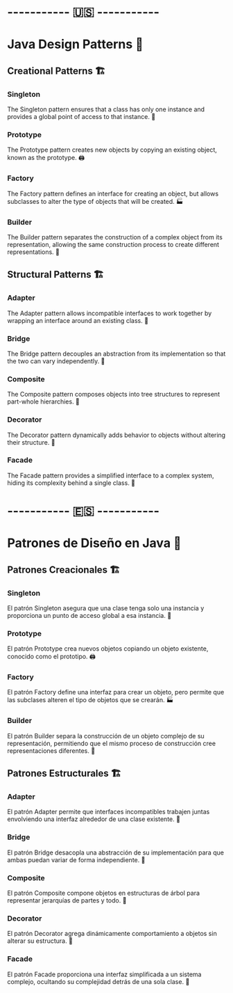 # ----------- 🇺🇸 -----------


# Java Design Patterns 🧩

## Creational Patterns 🏗️

### Singleton
The Singleton pattern ensures that a class has only one instance and provides a global point of access to that instance. 🌟

### Prototype
The Prototype pattern creates new objects by copying an existing object, known as the prototype. 🖨️

### Factory
The Factory pattern defines an interface for creating an object, but allows subclasses to alter the type of objects that will be created. 🏭

### Builder
The Builder pattern separates the construction of a complex object from its representation, allowing the same construction process to create different representations. 🔨

## Structural Patterns 🏗️

### Adapter
The Adapter pattern allows incompatible interfaces to work together by wrapping an interface around an existing class. 🔄

### Bridge
The Bridge pattern decouples an abstraction from its implementation so that the two can vary independently. 🌉

### Composite
The Composite pattern composes objects into tree structures to represent part-whole hierarchies. 🌳

### Decorator
The Decorator pattern dynamically adds behavior to objects without altering their structure. 🎨

### Facade
The Facade pattern provides a simplified interface to a complex system, hiding its complexity behind a single class. 🏢




# ----------- 🇪🇸 -----------

# Patrones de Diseño en Java 🧩

## Patrones Creacionales 🏗️

### Singleton
El patrón Singleton asegura que una clase tenga solo una instancia y proporciona un punto de acceso global a esa instancia. 🌟

### Prototype
El patrón Prototype crea nuevos objetos copiando un objeto existente, conocido como el prototipo. 🖨️

### Factory
El patrón Factory define una interfaz para crear un objeto, pero permite que las subclases alteren el tipo de objetos que se crearán. 🏭

### Builder
El patrón Builder separa la construcción de un objeto complejo de su representación, permitiendo que el mismo proceso de construcción cree representaciones diferentes. 🔨

## Patrones Estructurales 🏗️

### Adapter
El patrón Adapter permite que interfaces incompatibles trabajen juntas envolviendo una interfaz alrededor de una clase existente. 🔄

### Bridge
El patrón Bridge desacopla una abstracción de su implementación para que ambas puedan variar de forma independiente. 🌉

### Composite
El patrón Composite compone objetos en estructuras de árbol para representar jerarquías de partes y todo. 🌳

### Decorator
El patrón Decorator agrega dinámicamente comportamiento a objetos sin alterar su estructura. 🎨

### Facade
El patrón Facade proporciona una interfaz simplificada a un sistema complejo, ocultando su complejidad detrás de una sola clase. 🏢
